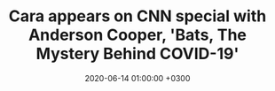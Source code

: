 ---
layout: post
title: Cara appears on CNN special with Anderson Cooper, 'Bats, The Mystery Behind COVID-19'
date: 2020-06-14 01:00:00 +0300
description:  (optional)
img: bats-cnn.jpg # Add image post (optional)
alt: 'Screenshot from CNN special ‘Bats: The Mystery Behind COVID-19.’'
tags: [bats, zoonosis, COVID-19] # add tag
link: https://cnnpressroom.blogs.cnn.com/2020/06/09/cnn-to-air-special-on-the-connection-between-bats-and-covid-19/
sitemap: false
---